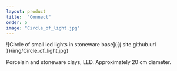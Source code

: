 ```yaml
---
layout: product
title:  "Connect"
order: 5
image: "Circle_of_light.jpg"
---
```


![Circle of small led lights in stoneware base]({{ site.github.url }}/img/Circle_of_light.jpg)

Porcelain and stoneware clays, LED.
Approximately 20 cm diameter.
